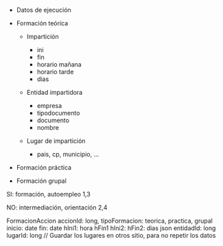 
- Datos de ejecución

- Formación teórica
    - Impartición
        - ini
        - fin
        - horario mañana
        - horario tarde
        - dias

    - Entidad impartidora
        - empresa
        - tipodocumento
        - documento
        - nombre

    - Lugar de impartición
        - pais, cp, municipio, ...


- Formación práctica

- Formación grupal


SI: formación, autoempleo  1,3

NO: intermediación, orientación  2,4


FormacionAccion
 accionId: long, 
 tipoFormacion: teorica, practica, grupal
 inicio: date
 fin: date
 hIni1: hora
 hFin1
 hIni2: 
 hFin2: 
 dias json
 entidadId: long
 lugarId: long   // Guardar los lugares en otros sitio, para no repetir los datos
 


